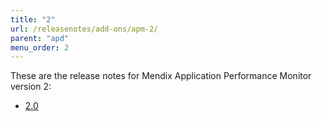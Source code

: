 ```yaml
---
title: "2"
url: /releasenotes/add-ons/apm-2/
parent: "apd"
menu_order: 2
---
```


These are the release notes for Mendix Application Performance Monitor version 2:

* [2.0](apm-2.0)